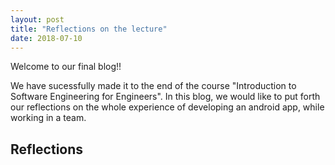 ```yaml
---
layout: post
title: "Reflections on the lecture"
date: 2018-07-10
---
```


Welcome to our final blog!! 

We have sucessfully made it to the end of the course "Introduction to Software Engineering for Engineers". In this blog, we would like to put forth our reflections on the whole experience of developing an android app, while working in a team.  


## Reflections

